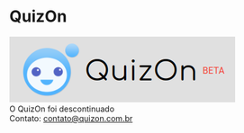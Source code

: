 # QuizOn

![QuiZon](quizon.png)  
O QuizOn foi descontinuado  
Contato: [contato@quizon.com.br](mailto:contato@quizon.com.br)
